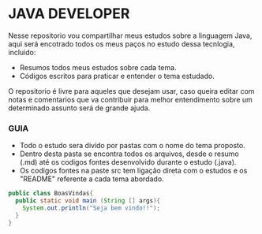 # JAVA DEVELOPER
Nesse repositorio vou compartilhar meus estudos sobre a linguagem Java, aqui será encotrado todos os meus paços no estudo dessa tecnlogia, incluido:

- Resumos todos meus estudos sobre cada tema.
- Códigos escritos para praticar e entender o tema estudado.

O repositorio é livre para aqueles que desejam usar, caso queira editar com notas e comentarios que va contribuir para melhor entendimento sobre um determinado assunto será de grande ajuda.

### GUIA

- Todo o estudo sera divido por pastas com o nome do tema proposto.
- Dentro desta pasta se encontra todos os arquivos, desde o resumo (.md) até os codigos fontes desenvolvido durante o estudo (.java).
- Os codigos fontes na paste src tem ligação direta com o estudos e os "README" referente a cada tema abordado.


```java
public class BoasVindas{
  public static void main (String [] args){
    System.out.println("Seja bem vindo!!");
  }
}
```
